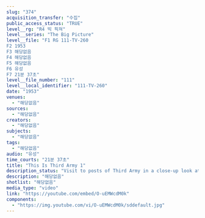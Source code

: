 ```yaml
---
slug: "374"
acquisition_transfer: "수집"
public_access_status: "TRUE"
level__rg: "R4 빅 픽쳐"
level__series: "The Big Picture"
level__file: "F1 RG 111-TV-260
F2 1953
F3 해당없음
F4 해당없음
F5 해당없음
F6 유성
F7 21분 37초"
level__file_number: "111"
level__local_identifier: "111-TV-260"
date: "1953"
venues: 
  - "해당없음"
sources: 
  - "해당없음"
creators: 
  - "해당없음"
subjects: 
  - "해당없음"
tags: 
  - "해당없음"
audio: "유성"
time_courts: "21분 37초"
title: "This Is Third Army 1"
description_status: "Visit to posts of Third Army in a close-up look at Paratrooper, Signal and Military Police schools."
description: "해당없음"
shotlist: "해당없음"
media_type: "video"
link: "https://youtube.com/embed/O-uEMWcdM0k"
components: 
  - "https://img.youtube.com/vi/O-uEMWcdM0k/sddefault.jpg"
---
```

